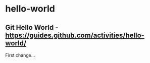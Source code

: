 # hello-world
Git Hello World - https://guides.github.com/activities/hello-world/
--
First change...
